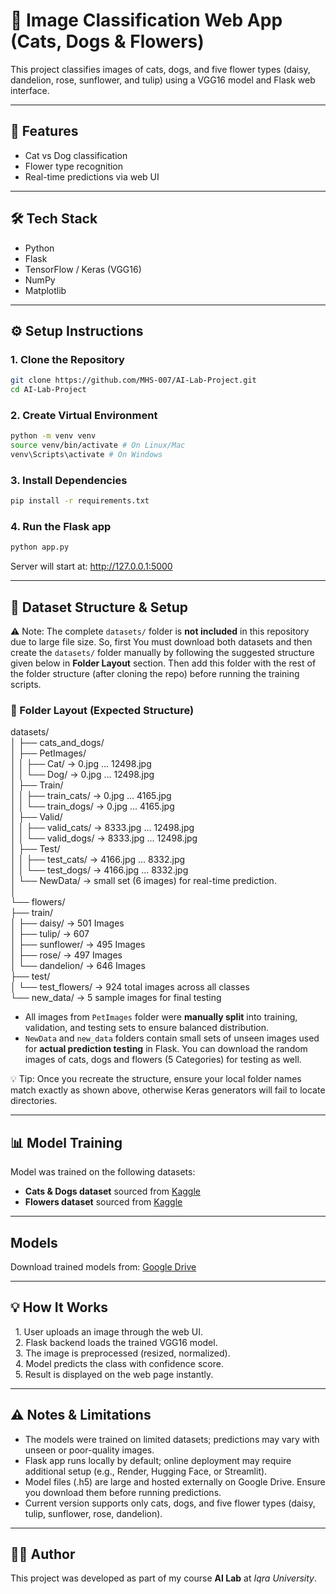 # 🧠 Image Classification Web App (Cats, Dogs & Flowers)

This project classifies images of cats, dogs, and five flower types (daisy, dandelion, rose, sunflower, and tulip) using a VGG16 model and Flask web interface.

---

## 🚀 Features

- Cat vs Dog classification
- Flower type recognition
- Real-time predictions via web UI

---

## 🛠️ Tech Stack

- Python
- Flask
- TensorFlow / Keras (VGG16)
- NumPy
- Matplotlib

---

## ⚙️ Setup Instructions

### 1. Clone the Repository

```bash
git clone https://github.com/MHS-007/AI-Lab-Project.git
cd AI-Lab-Project
```

### 2. Create Virtual Environment

```bash
python -m venv venv
source venv/bin/activate # On Linux/Mac
venv\Scripts\activate # On Windows
```

### 3. Install Dependencies

```bash
pip install -r requirements.txt
```
### 4. Run the Flask app

```bash
python app.py
```

Server will start at: http://127.0.0.1:5000

---

## 📂 Dataset Structure & Setup

⚠️ Note: The complete `datasets/` folder is **not included** in this repository due to large file size. So, first You must download both datasets and then create the `datasets/` folder manually by following the suggested structure given below in **Folder Layout** section. Then add this folder with the rest of the folder structure (after cloning the repo) before running the training scripts.

### 🧾 Folder Layout (Expected Structure)

datasets/  
│
├── cats_and_dogs/  
│ ├── PetImages/  
│ │ ├── Cat/ → 0.jpg ... 12498.jpg  
│ │ └── Dog/ → 0.jpg ... 12498.jpg  
│ ├── Train/  
│ │ ├── train_cats/ → 0.jpg ... 4165.jpg  
│ │ └── train_dogs/ → 0.jpg ... 4165.jpg  
│ ├── Valid/  
│ │ ├── valid_cats/ → 8333.jpg ... 12498.jpg  
│ │ └── valid_dogs/ → 8333.jpg ... 12498.jpg  
│ ├── Test/  
│ │ ├── test_cats/ → 4166.jpg ... 8332.jpg  
│ │ └── test_dogs/ → 4166.jpg ... 8332.jpg  
│ └── NewData/ → small set (6 images) for real-time prediction.  
│  
└── flowers/  
├── train/  
│ ├── daisy/ → 501 Images  
│ ├── tulip/ → 607  
│ ├── sunflower/ → 495 Images  
│ ├── rose/ → 497 Images  
│ └── dandelion/ → 646 Images  
├── test/  
│ └── test_flowers/ → 924 total images across all classes  
└── new_data/ → 5 sample images for final testing

- All images from `PetImages` folder were **manually split** into training, validation, and testing sets to ensure balanced distribution.
- `NewData` and `new_data` folders contain small sets of unseen images used for **actual prediction testing** in Flask. You can download the random images of cats, dogs and flowers (5 Categories) for testing as well.

💡 Tip: Once you recreate the structure, ensure your local folder names match exactly as shown above, otherwise Keras generators will fail to locate directories.

---

## 📊 Model Training

Model was trained on the following datasets:
- **Cats & Dogs dataset** sourced from [Kaggle](https://www.kaggle.com/datasets/karakaggle/kaggle-cat-vs-dog-dataset)
- **Flowers dataset** sourced from [Kaggle](https://www.kaggle.com/datasets/imsparsh/flowers-dataset)

---

## Models

Download trained models from:
[Google Drive](https://drive.google.com/drive/folders/1t5kNfNIgCBTpGDWRbzrhra81HeSLVhJj?usp=sharing)

---

## 💡 How It Works

&nbsp; 1. User uploads an image through the web UI.  
&nbsp; 2. Flask backend loads the trained VGG16 model.  
&nbsp; 3. The image is preprocessed (resized, normalized).  
&nbsp; 4. Model predicts the class with confidence score.  
&nbsp; 5. Result is displayed on the web page instantly.

---

## ⚠️ Notes & Limitations

- The models were trained on limited datasets; predictions may vary with unseen or poor-quality images.
- Flask app runs locally by default; online deployment may require additional setup (e.g., Render, Hugging Face, or Streamlit).
- Model files (.h5) are large and hosted externally on Google Drive. Ensure you download them before running predictions.
- Current version supports only cats, dogs, and five flower types (daisy, tulip, sunflower, rose, dandelion).

---

## 👨‍💻 Author  
This project was developed as part of my course **AI Lab** at _Iqra University_.